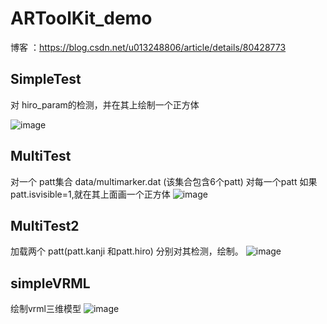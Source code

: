 # ARToolKit_demo


博客 ：https://blog.csdn.net/u013248806/article/details/80428773


## SimpleTest
对 hiro_param的检测，并在其上绘制一个正方体

![image](https://github.com/jiangfeng94/ARToolKit_demo/blob/master/simpleTest/show.jpg?raw=true)

## MultiTest
对一个 patt集合 data/multimarker.dat (该集合包含6个patt)
对每一个patt 如果patt.isvisible=1,就在其上面画一个正方体
![image](https://github.com/jiangfeng94/ARToolKit_demo/blob/master/multiTest/show.jpg)


## MultiTest2
加载两个 patt(patt.kanji 和patt.hiro) 分别对其检测，绘制。
![image](https://github.com/jiangfeng94/ARToolKit_demo/blob/master/multitest2/show.jpg)


## simpleVRML
绘制vrml三维模型
![image](
https://github.com/jiangfeng94/ARToolKit_demo/blob/master/simpleVRML/demo.gif)
